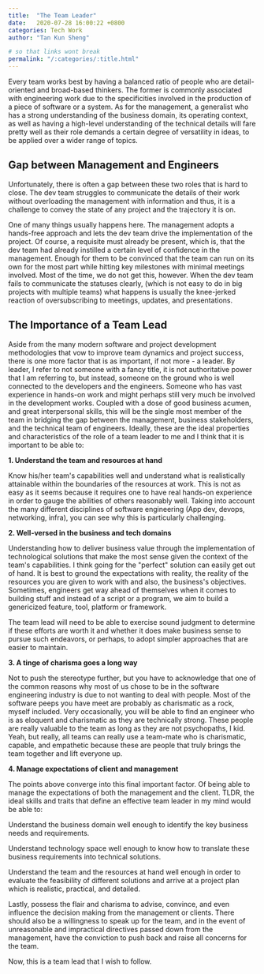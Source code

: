 ```yaml
---
title:  "The Team Leader"
date:   2020-07-28 16:00:22 +0800
categories: Tech Work
author: "Tan Kun Sheng"

# so that links wont break
permalink: "/:categories/:title.html" 
---
```

Every team works best by having a balanced ratio of people who are detail-oriented and broad-based thinkers. The former is commonly associated with engineering work due to the specificities involved in the production of a piece of software or a system. As for the management, a generalist who has a strong understanding of the business domain, its operating context, as well as having a high-level understanding of the technical details will fare pretty well as their role demands a certain degree of versatility in ideas, to be applied over a wider range of topics. 

## Gap between Management and Engineers
Unfortunately, there is often a gap between these two roles that is hard to close. The dev team struggles to communicate the details of their work without overloading the management with information and thus, it is a challenge to convey the state of any project and the trajectory it is on. 

One of many things usually happens here. The management adopts a hands-free approach and lets the dev team drive the implementation of the project. Of course, a requisite must already be present, which is, that the dev team had already instilled a certain level of confidence in the management. Enough for them to be convinced that the team can run on its own for the most part while hitting key milestones with minimal meetings involved. Most of the time, we do not get this, however. When the dev team fails to communicate the statuses clearly, (which is not easy to do in big projects with multiple teams) what happens is usually the knee-jerked reaction of oversubscribing to meetings, updates, and presentations.

## The Importance of a Team Lead
Aside from the many modern software and project development methodologies that vow to improve team dynamics and project success, there is one more factor that is as important, if not more - a leader. By leader, I refer to not someone with a fancy title, it is not authoritative power that I am referring to, but instead, someone on the ground who is well connected to the developers and the engineers. Someone who has vast experience in hands-on work and might perhaps still very much be involved in the development works. Coupled with a dose of good business acumen, and great interpersonal skills, this will be the single most member of the team in bridging the gap between the management, business stakeholders, and the technical team of engineers. Ideally, these are the ideal properties and characteristics of the role of a team leader to me and I think that it is important to be able to:

**1. Understand the team and resources at hand**

Know his/her team's capabilities well and understand what is realistically attainable within the boundaries of the resources at work. This is not as easy as it seems because it requires one to have real hands-on experience in order to gauge the abilities of others reasonably well. Taking into account the many different disciplines of software engineering (App dev, devops, networking, infra), you can see why this is particularly challenging.

**2. Well-versed in the business and tech domains**

Understanding how to deliver business value through the implementation of technological solutions that make the most sense given the context of the team's capabilities. I think going for the "perfect" solution can easily get out of hand. It is best to ground the expectations with reality, the reality of the resources you are given to work with and also, the business's objectives. Sometimes, engineers get way ahead of themselves when it comes to building stuff and instead of a script or a program, we aim to build a genericized feature, tool, platform or framework.

The team lead will need to be able to exercise sound judgment to determine if these efforts are worth it and whether it does make business sense to pursue such endeavors, or perhaps, to adopt simpler approaches that are easier to maintain.

**3. A tinge of charisma goes a long way**

Not to push the stereotype further, but you have to acknowledge that one of the common reasons why most of us chose to be in the software engineering industry is due to not wanting to deal with people. Most of the software peeps you have meet are probably as charismatic as a rock, myself included. Very occasionally, you will be able to find an engineer who is as eloquent and charismatic as they are technically strong. These people are really valuable to the team as long as they are not psychopaths, I kid. Yeah, but really, all teams can really use a team-mate who is charismatic, capable, and empathetic because these are people that truly brings the team together and lift everyone up.

**4. Manage expectations of client and management**

The points above converge into this final important factor. Of being able to manage the expectations of both the management and the client. TLDR, the ideal skills and traits that define an effective team leader in my mind would be able to:

Understand the business domain well enough to identify the key business needs and requirements. 

Understand technology space well enough to know how to translate these business requirements into technical solutions. 

Understand the team and the resources at hand well enough in order to evaluate the feasibility of different solutions and arrive at a project plan which is realistic, practical, and detailed.

Lastly, possess the flair and charisma to advise, convince, and even influence the decision making from the management or clients. There should also be a willingness to speak up for the team, and in the event of unreasonable and impractical directives passed down from the management, have the conviction to push back and raise all concerns for the team.

Now, this is a team lead that I wish to follow.





